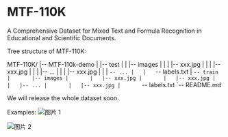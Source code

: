 # MTF-110K
A Comprehensive Dataset for Mixed Text and Formula Recognition in Educational and Scientific Documents.

Tree structure of MTF-110K:

  MTF-110K/
  |-- MTF-110k-demo
  |   |-- test
  |   |   |-- images
  |   |   |   |-- xxx.jpg
  |   |   |   |-- xxx.jpg
  |   |   |   |-- ...
  |   |   |   |-- xxx.jpg
  |   |   |   `-- ...
  |   |   `-- labels.txt
  |   `-- train
  |       |-- images
  |       |   |-- xxx.jpg
  |       |   |-- xxx.jpg
  |       |   |-- ...
  |       |   |-- xxx.jpg
  |       `-- labels.txt
  `-- README.md

We will release the whole dataset soon.

Examples:
![图片 1](https://github.com/lyhh123/MTF-xxx/assets/48280924/673269ac-2919-45cc-8d50-f48eeaab789e)

![图片 2](https://github.com/lyhh123/MTF-xxx/assets/48280924/ffcc8da2-76c1-4645-90bb-9cd85f6f80c4)

